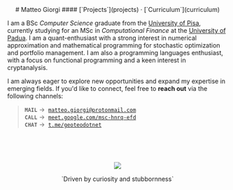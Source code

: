 <style>
h4 { margin-top: -1rem; }
</style>




<center>
# Matteo Giorgi
#### [`Projects`](projects) · [`Curriculum`](curriculum)
</center>




I am a BSc *Computer Science* graduate from the [University of Pisa](https://www.unipi.it/index.php/english), currently studying for an MSc in *Computational Finance* at the [University of Padua](https://www.unipd.it/en). I am a quant-enthusiast with a strong interest in numerical approximation and mathematical programming for stochastic optimization and portfolio management. I am also a programming languages enthusiast, with a focus on functional programming and a keen interest in cryptanalysis.

I am always eager to explore new opportunities and expand my expertise in emerging fields. If you'd like to connect, feel free to **reach out** via the following channels:

> **`MAIL`** → &nbsp;[`matteo.giorgi@protonmail.com`](mailto:matteo.giorgi@protonmail.com)\
> **`CALL`** → &nbsp;[`meet.google.com/msc-hnrq-efd`](https://meet.google.com/msc-hnrq-efd)\
> **`CHAT`** → &nbsp;[`t.me/geoteodotnet`](https://t.me/geoteodotnet)




<center><img class="img-scale" style="margin-top: 4rem;" src="hare.png"></center>
<p style="text-align: center; margin-bottom: -4rem;">`Driven by curiosity and stubbornness`</p>
